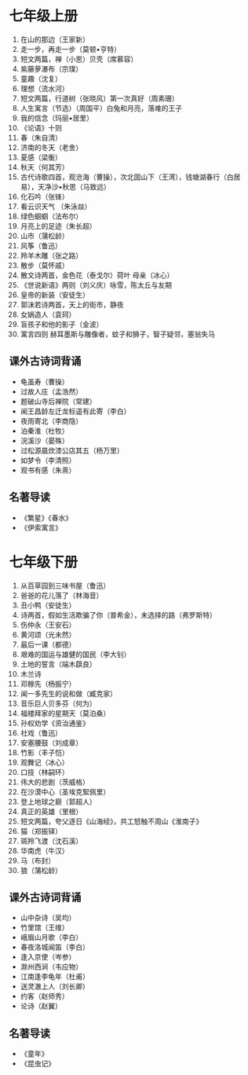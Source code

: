 # 七年级上册
1. 在山的那边（王家新）
2. 走一步，再走一步（莫顿•亨特）
3. 短文两篇，禅（小思）贝壳（席慕容）
4. 紫藤萝瀑布（宗璞）
5. 童趣（沈复）
6. 理想（流水河）
7. 短文两篇，行道树（张晓风）第一次真好（周素珊）
8. 人生寓言（节选）（周国平）白兔和月亮，落难的王子
9. 我的信念（玛丽•居里）
10. 《论语》十则
11. 春（朱自清）
12. 济南的冬天（老舍）
13. 夏感（梁衡）
14. 秋天（何其芳）
15. 古代诗歌四首，观沧海（曹操），次北固山下（王湾），钱塘湖春行（白居易），天净沙•秋思（马致远）
16. 化石吟（张锋）
17. 看云识天气 （朱泳燚）
18. 绿色蝈蝈（法布尔）
19. 月亮上的足迹（朱长超）
20. 山市（蒲松龄）
21. 风筝（鲁迅）
22. 羚羊木雕（张之路）
23. 散步（莫怀戚）
24. 散文诗两首，金色花（泰戈尔）荷叶 母亲（冰心）
25. 《世说新语》两则（刘义庆）咏雪，陈太丘与友期
26. 皇帝的新装（安徒生）
27. 郭沫若诗两首，天上的街市，静夜
28. 女娲造人（袁珂）
29. 盲孩子和他的影子（金波）
30. 寓言四则 赫耳墨斯与雕像者，蚊子和狮子，智子疑邻，塞翁失马

## 课外古诗词背诵
* 龟虽寿（曹操）
* 过故人庄（孟浩然）
* 题破山寺后禅院（常建）
* 闻王昌龄左迁龙标遥有此寄（李白）
* 夜雨寄北（李商隐）
* 泊秦淮（杜牧）
* 浣溪沙（晏殊）
* 过松源晨炊漆公店其五（杨万里）
* 如梦令（李清照）
* 观书有感（朱熹）
## 名著导读
* 《繁星》《春水》
* 《伊索寓言》

# 七年级下册
1. 从百草园到三味书屋（鲁迅）
2. 爸爸的花儿落了（林海音）
3. 丑小鸭（安徒生）
4. 诗两首，假如生活欺骗了你（普希金），未选择的路（弗罗斯特）
5. 伤仲永（王安石）
6. 黄河颂（光未然）
7. 最后一课（都德）
8. 艰难的国运与雄健的国民（李大钊）
9. 土地的誓言（端木蕻良）
10. 木兰诗
11. 邓稼先（杨振宁）
12. 闻一多先生的说和做（臧克家）
13. 音乐巨人贝多芬（何为）
14. 福楼拜家的星期天（莫泊桑）
15. 孙权劝学《资治通鉴》
16. 社戏（鲁迅）
17. 安塞腰鼓（刘成章）
18. 竹影（丰子恺）
19. 观舞记（冰心）
20. 口技（林嗣环）
21. 伟大的悲剧（茨威格）
22. 在沙漠中心（圣埃克絮佩里）
23. 登上地球之巅（郭超人）
24. 真正的英雄（里根）
25. 短文两篇，夸父逐日《山海经》，共工怒触不周山《淮南子》
26. 猫（郑振铎）
27. 斑羚飞渡（沈石溪）
28. 华南虎（牛汉）
29. 马（布封）
30. 狼（蒲松龄）

## 课外古诗词背诵
* 山中杂诗（吴均）
* 竹里馆（王维）
* 峨眉山月歌（李白）
* 春夜洛城闻笛（李白）
* 逢入京使（岑参）
* 滁州西涧（韦应物）
* 江南逢李龟年（杜甫）
* 送灵澈上人（刘长卿）
* 约客（赵师秀）
* 论诗（赵翼）

## 名著导读
* 《童年》
* 《昆虫记》